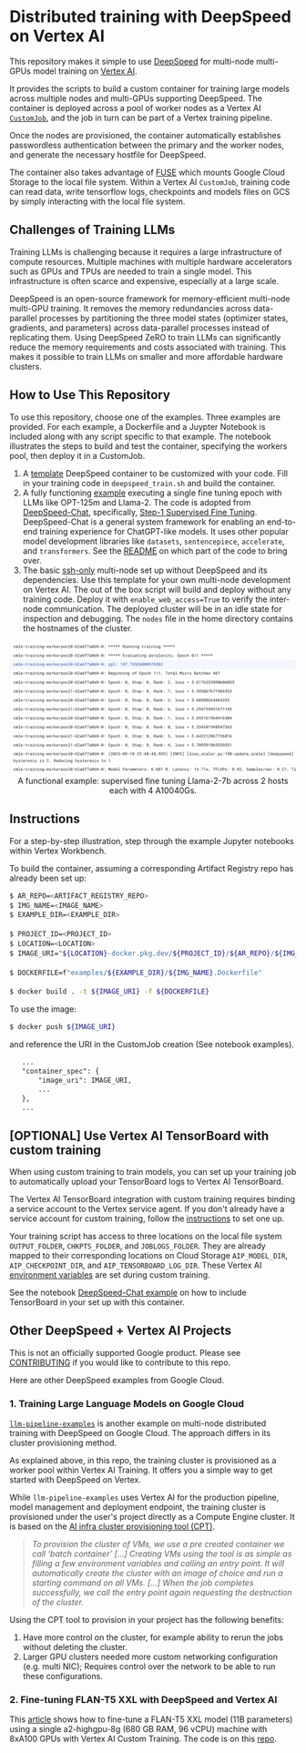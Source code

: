 # Distributed training with DeepSpeed on Vertex AI

This repository makes it simple to use [DeepSpeed](https://www.deepspeed.ai/) for multi-node multi-GPUs model training on [Vertex AI](https://cloud.google.com/vertex-ai/docs/training/overview).

It provides the scripts to build a custom container for training large models across multiple nodes and multi-GPUs supporting DeepSpeed. The container is deployed across a pool of worker nodes as a Vertex AI [`CustomJob`](https://cloud.google.com/vertex-ai/docs/training/create-custom-job), and the job in turn can be part of a Vertex training pipeline. 

Once the nodes are provisioned, the container automatically establishes passwordless authentication between the primary and the worker nodes, and generate the necessary hostfile for DeepSpeed. 

The container also takes advantage of [FUSE](https://cloud.google.com/vertex-ai/docs/training/code-requirements#fuse) which mounts Google Cloud Storage to the local file system. Within a Vertex AI `CustomJob`, training code can read data, write tensorflow logs, checkpoints and models files on GCS by simply interacting with the local file system.


## Challenges of Training LLMs

Training LLMs is challenging because it requires a large infrastructure of compute resources. Multiple machines with multiple hardware accelerators such as GPUs and TPUs are needed to train a single model. This infrastructure is often scarce and expensive, especially at a large scale.

DeepSpeed is an open-source framework for memory-efficient multi-node multi-GPU training. It removes the memory redundancies across data-parallel processes by partitioning the three model states (optimizer states, gradients, and parameters) across data-parallel processes instead of replicating them. Using DeepSpeed ZeRO to train LLMs can significantly reduce the memory requirements and costs associated with training. This makes it possible to train LLMs on smaller and more affordable hardware clusters.


## How to Use This Repository

To use this repository, choose one of the examples. Three examples are provided. For each example, a Dockerfile and a Juypter Notebook is included along with any script specific to that example. The notebook illustrates the steps to build and test the container, specifying the workers pool, then deploy it in a CustomJob.

1. A [template](examples/deepspeed-template) DeepSpeed container to be customized with your code. Fill in your training code in `deepspeed_train.sh` and build the container.
1. A fully functioning [example](examples/deepspeed-chat) executing a single fine tuning epoch with LLMs like OPT-125m and Llama-2. The code is adopted from [DeepSpeed-Chat](https://github.com/microsoft/DeepSpeedExamples/tree/master/applications/DeepSpeed-Chat), specifically, [Step-1 Supervised Fine Tuning](https://github.com/microsoft/DeepSpeedExamples/tree/master/applications/DeepSpeed-Chat/training/step1_supervised_finetuning). DeepSpeed-Chat is a general system framework for enabling an end-to-end training experience for ChatGPT-like models. It uses other popular model development libraries like `datasets`, `sentencepiece`, `accelerate`, and `transformers`. See the [README](examples/deepspeed-chat/README.md) on which part of the code to bring over.
1. The basic [ssh-only](examples/ssh-only) multi-node set up without DeepSpeed and its dependencies. Use this template for your own multi-node development on Vertex AI. The out of the box script will build and deploy without any training code. Deploy it with `enable_web_access=True` to verify the inter-node communication. The deployed cluster will be in an idle state for inspection and debugging. The `nodes` file in the home directory contains the hostnames of the cluster.

<div align="center">
   <img src="img/llama-2-7b-hf-ppl_begin.png"  width="700px"/>   
</div>

<div align="center">
   A functional example: supervised fine tuning Llama-2-7b across 2 hosts each with 4 A10040Gs.
</div>

## Instructions

For a step-by-step illustration, step through the example Jupyter notebooks within Vertex Workbench. 

To build the container, assuming a corresponding Artifact Registry repo has already been set up:
```sh
$ AR_REPO=<ARTIFACT_REGISTRY_REPO>
$ IMG_NAME=<IMAGE_NAME>
$ EXAMPLE_DIR=<EXAMPLE_DIR>

$ PROJECT_ID=<PROJECT_ID>
$ LOCATION=<LOCATION>
$ IMAGE_URI="${LOCATION}-docker.pkg.dev/${PROJECT_ID}/${AR_REPO}/${IMG_NAME}:latest"

$ DOCKERFILE=f"examples/${EXAMPLE_DIR}/${IMG_NAME}.Dockerfile"

$ docker build . -t ${IMAGE_URI} -f ${DOCKERFILE}
```

To use the image:
```sh
$ docker push ${IMAGE_URI}
```

and reference the URI in the CustomJob creation (See notebook examples).

```
   ...
   "container_spec": {
       "image_uri": IMAGE_URI,
       ...
   }, 
   ...       
```

## [OPTIONAL] Use Vertex AI TensorBoard with custom training

When using custom training to train models, you can set up your training job to automatically upload your TensorBoard logs to Vertex AI TensorBoard. 

The Vertex AI TensorBoard integration with custom training requires binding a service account to the Vertex service agent. If you don't already have a service account for custom training, follow the [instructions](https://cloud.google.com/vertex-ai/docs/experiments/tensorboard-training#create_a_service_account_with_required_permissions) to set one up.

Your training script has access to three locations on the local file system `OUTPUT_FOLDER`, `CHKPTS_FOLDER`, and `JOBLOGS_FOLDER`. They are already mapped to their corresponding locations on Cloud Storage `AIP_MODEL_DIR`, `AIP_CHECKPOINT_DIR`, and `AIP_TENSORBOARD_LOG_DIR`. These Vertex AI [environment variables](https://cloud.google.com/vertex-ai/docs/training/code-requirements#environment-variables) are set during custom training.

See the notebook [DeepSpeed-Chat example](examples/deepspeed-chat/Vertex_DeepspeedChat.ipynb) on how to include TensorBoard in your set up with this container.

## Other DeepSpeed + Vertex AI Projects

This is not an officially supported Google product. Please see [CONTRIBUTING](CONTRIBUTING.md) if you would like to contribute to this repo. 

Here are other DeepSpeed examples from Google Cloud.

### 1. Training Large Language Models on Google Cloud 

[`llm-pipeline-examples`](https://github.com/GoogleCloudPlatform/llm-pipeline-examples) is another example on multi-node distributed training with DeepSpeed on Google Cloud. The approach differs in its cluster provisioning method. 

As explained above, in this repo, the training cluster is provisioned as a worker pool within Vertex AI Training. It offers you a simple way to get started with DeepSpeed on Vertex.

While `llm-pipeline-examples` uses Vertex AI for the production pipeline, model management and deployment endpoint, the training cluster is provisioned under the user's project directly as a Compute Engine cluster. It is based on the [AI infra cluster provisioning tool (CPT)](https://github.com/GoogleCloudPlatform/ai-infra-cluster-provisioning). 

> *To provision the cluster of VMs, we use a pre created container we call ‘batch container’ [...] Creating VMs using the tool is as simple as filling a few environment variables and calling an entry point. It will automatically create the cluster with an image of choice and run a starting command on all VMs. [...] When the job completes successfully, we call the entry point again requesting the destruction of the cluster.*

Using the CPT tool to provision in your project has the following benefits:

1. Have more control on the cluster, for example ability to rerun the jobs without deleting the cluster.
2. Larger GPU clusters needed more custom networking configuration (e.g. multi NIC); Requires control over the network to be able to run these configurations.


### 2. Fine-tuning FLAN-T5 XXL with DeepSpeed and Vertex AI

This [article](https://medium.com/google-cloud/fine-tuning-flan-t5-xxl-with-deepspeed-and-vertex-ai-af499daf694d) shows how to fine-tune a FLAN-T5 XXL model (11B parameters) using a single a2-highgpu-8g (680 GB RAM, 96 vCPU) machine with 8xA100 GPUs with Vertex AI Custom Training. The code is on this [repo](https://github.com/rafaelsf80/vertex-flant5xxl-multitask-finetuning). 

